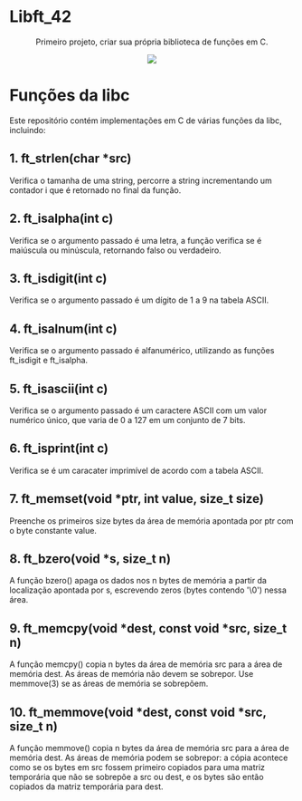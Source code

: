 # Libft_42

<p align="center">
    Primeiro projeto, criar sua própria biblioteca de funções em C.
</p>
<p align="center">
<img src="http://img.shields.io/static/v1?label=STATUS&message=%20EM-DESENVOLVIMENTO&color=GREEN&style=for-the-badge"/>
</p>

<h1>Funções da libc</h1>

<p>Este repositório contém implementações em C de várias funções da libc, incluindo:</p>

<h2>1. ft_strlen(char *src)</h2>

<p>Verifica o tamanha de uma string, percorre a string incrementando um contador i que é retornado no final da função.</p>

<h2>2. ft_isalpha(int c)</h2>

<p>Verifica se o argumento passado é uma letra, a função verifica se é maiúscula ou minúscula, retornando falso ou verdadeiro.</p>

<h2>3. ft_isdigit(int c)</h2>

<p>Verifica se o argumento passado é um dígito de 1 a 9 na tabela ASCII.</p>

<h2>4. ft_isalnum(int c)</h2>

<p>Verifica se o argumento passado é alfanumérico, utilizando as funções ft_isdigit e ft_isalpha.</p>

<h2>5. ft_isascii(int c)</h2>

<p>Verifica se o argumento passado é um caractere ASCII com um valor numérico único, que varia de 0 a 127 em um conjunto de 7 bits.</p>

<h2>6. ft_isprint(int c)</h2>

<p>Verifica se é um caracater imprimível de acordo com a tabela ASCII.</p>

<h2>7. ft_memset(void *ptr, int value, size_t size)</h2>

<p>Preenche os primeiros size bytes da área de memória apontada por ptr com o byte constante value.</p>

<h2>8. ft_bzero(void *s, size_t n)</h2>

<p>A função bzero() apaga os dados nos n bytes de memória a partir da localização apontada por s, escrevendo zeros (bytes contendo '\0') nessa área.</p>

<h2>9. ft_memcpy(void *dest, const void *src, size_t n)</h2>

<p>A função memcpy() copia n bytes da área de memória src para a área de memória dest. As áreas de memória não devem se sobrepor. Use memmove(3) se as áreas de memória se sobrepõem.</p>

<h2>10. ft_memmove(void *dest, const void *src, size_t n)</h2>

<p>A função memmove() copia n bytes da área de memória src para a área de memória dest. As áreas de memória podem se sobrepor: a cópia acontece como se os bytes em src fossem primeiro copiados para uma matriz temporária que não se sobrepõe a src ou dest, e os bytes são então copiados da matriz temporária para dest.</p>
